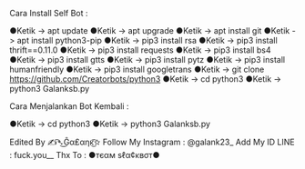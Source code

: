 Cara Install Self Bot :

●Ketik -> apt update
●Ketik -> apt upgrade
●Ketik -> apt install git
●Ketik -> apt install python3-pip
●Ketik -> pip3 install rsa
●Ketik -> pip3 install thrift==0.11.0
●Ketik -> pip3 install requests
●Ketik -> pip3 install bs4
●Ketik -> pip3 install gtts
●Ketik -> pip3 install pytz
●Ketik -> pip3 install humanfriendly
●Ketik -> pip3 install googletrans
●Ketik -> git clone https://github.com/Creatorbots/python3
●Ketik -> cd python3
●Ketik -> python3 Galanksb.py

Cara Menjalankan Bot Kembali :

●Ketik -> cd python3
●Ketik -> python3 Galanksb.py

Edited By ✍͡➴͜Ĝα₤αηĸ͜͡✫
Follow My Instagram : @galank23_
Add My ID LINE : fuck.you__
Thx To :
●тєαм ѕℓα¢ĸвσт●
